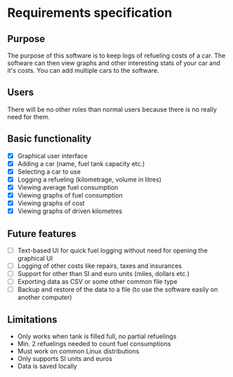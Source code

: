 # Requirements specification

## Purpose
The purpose of this software is to keep logs of refueling costs of a car.
The software can then view graphs and other interesting stats of your car
and it's costs. You can add multiple cars to the software. 

## Users
There will be no other roles than normal users because there is no really
need for them.

## Basic functionality
- [x] Graphical user interface
- [x] Adding a car (name, fuel tank capacity etc.)
- [x] Selecting a car to use
- [x] Logging a refueling (kilometrage, volume in litres)
- [x] Viewing average fuel consumption
- [x] Viewing graphs of fuel consumption
- [x] Viewing graphs of cost
- [x] Viewing graphs of driven kilometres

## Future features
- [ ] Text-based UI for quick fuel logging without need for opening the
   graphical UI
- [ ] Logging of other costs like repairs, taxes and insurances
- [ ] Support for other than SI and euro units (miles, dollars etc.)
- [ ] Exporting data as CSV or some other common file type
- [ ] Backup and restore of the data to a file (to use the software easily on
  another computer)

## Limitations
* Only works when tank is filled full, no partial refuelings
* Min. 2 refuelings needed to count fuel consumptions
* Must work on common Linux distributions
* Only supports SI units and euros
* Data is saved locally
